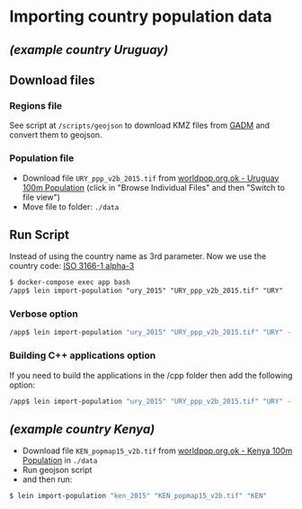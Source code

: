 # Importing country population data
## _(example country Uruguay)_

## Download files

### Regions file

See script at `/scripts/geojson` to download KMZ files from [GADM](https://gadm.org/) and convert them to geojson.

### Population file
* Download file `URY_ppp_v2b_2015.tif` from [worldpop.org.ok - Uruguay 100m Population](http://www.worldpop.org.uk/data/summary/?id=29) (click in "Browse Individual Files" and then "Switch to file view")
* Move file to folder: `./data`

## Run Script

Instead of using the country name as 3rd parameter. Now we use the country code: [ISO 3166-1 alpha-3](https://en.wikipedia.org/wiki/ISO_3166-1_alpha-3) 
 
```diff
$ docker-compose exec app bash
/app$ lein import-population "ury_2015" "URY_ppp_v2b_2015.tif" "URY"
```

### Verbose option
```sh
/app$ lein import-population "ury_2015" "URY_ppp_v2b_2015.tif" "URY" --verbose
```

### Building C++ applications option
If you need to build the applications in the /cpp folder then add the following option:
```sh
/app$ lein import-population "ury_2015" "URY_ppp_v2b_2015.tif" "URY" --build-cpp
```

## _(example country Kenya)_

* Download file `KEN_popmap15_v2b.tif` from [worldpop.org.ok - Kenya 100m Population](http://www.worldpop.org.uk/data/summary/?id=29) in `./data`
* Run geojson script
* and then run:
```sh
$ lein import-population "ken_2015" "KEN_popmap15_v2b.tif" "KEN"
```

